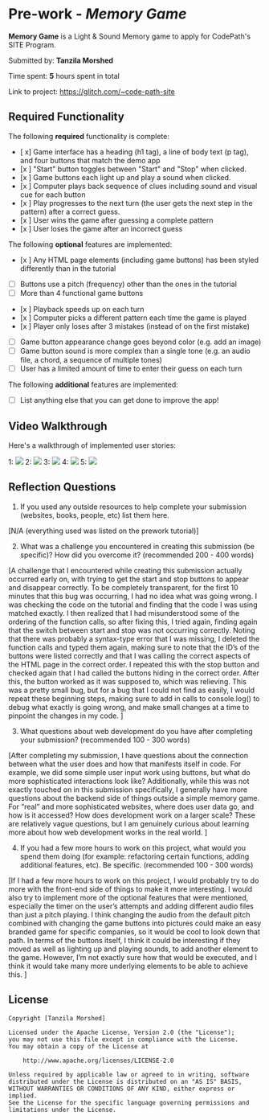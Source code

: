 # Pre-work - *Memory Game*

**Memory Game** is a Light & Sound Memory game to apply for CodePath's SITE Program. 

Submitted by: **Tanzila Morshed**

Time spent: **5** hours spent in total

Link to project: https://glitch.com/~code-path-site

## Required Functionality

The following **required** functionality is complete:

* [ x] Game interface has a heading (h1 tag), a line of body text (p tag), and four buttons that match the demo app
* [x ] "Start" button toggles between "Start" and "Stop" when clicked. 
* [x ] Game buttons each light up and play a sound when clicked. 
* [x ] Computer plays back sequence of clues including sound and visual cue for each button
* [x ] Play progresses to the next turn (the user gets the next step in the pattern) after a correct guess. 
* [x ] User wins the game after guessing a complete pattern
* [x ] User loses the game after an incorrect guess

The following **optional** features are implemented:

* [x ] Any HTML page elements (including game buttons) has been styled differently than in the tutorial
* [ ] Buttons use a pitch (frequency) other than the ones in the tutorial
* [ ] More than 4 functional game buttons
* [x ] Playback speeds up on each turn
* [x ] Computer picks a different pattern each time the game is played
* [x ] Player only loses after 3 mistakes (instead of on the first mistake)
* [ ] Game button appearance change goes beyond color (e.g. add an image)
* [ ] Game button sound is more complex than a single tone (e.g. an audio file, a chord, a sequence of multiple tones)
* [ ] User has a limited amount of time to enter their guess on each turn

The following **additional** features are implemented:

- [ ] List anything else that you can get done to improve the app!

## Video Walkthrough

Here's a walkthrough of implemented user stories:

1: ![](https://i.imgur.com/qaGSV8t.gif)
2: ![](https://i.imgur.com/MuT7NIo.gif)
3: ![](https://i.imgur.com/N9t5RrW.gif)
4: ![](https://i.imgur.com/LOoufoT.gif)
5: ![](https://i.imgur.com/GdPIU7j.gif)





## Reflection Questions
1. If you used any outside resources to help complete your submission (websites, books, people, etc) list them here.
 
[N/A (everything used was listed on the prework tutorial)]

2. What was a challenge you encountered in creating this submission (be specific)? How did you overcome it? (recommended 200 - 400 words) 

[A challenge that I encountered while creating this submission actually occurred early on, with trying to get the start and stop buttons to appear and disappear correctly. To be completely transparent, for the first 10 minutes that this bug was occurring, I had no idea what was going wrong. I was checking the code on the tutorial and finding that the code I was using matched exactly. I then realized that I had misunderstood some of the ordering of the function calls, so after fixing this, I tried again, finding again that the switch between start and stop was not occurring correctly. Noting that there was probably a syntax-type error that I was missing, I deleted the function calls and typed them again, making sure to note that the ID’s of the buttons were listed correctly and that I was calling the correct aspects of the HTML page in the correct order. I repeated this with the stop button and checked again that I had called the buttons hiding in the correct order. After this, the button worked as it was supposed to, which was relieving. This was a pretty small bug, but for a bug that I could not find as easily, I would repeat these beginning steps, making sure to add in calls to console.log() to debug what exactly is going wrong, and make small changes at a time to pinpoint the changes in my code. ]

3. What questions about web development do you have after completing your submission? (recommended 100 - 300 words) 

[After completing my submission, I have questions about the connection between what the user does and how that manifests itself in code. For example, we did some simple user input work using buttons, but what do more sophisticated interactions look like? Additionally, while this was not exactly touched on in this submission specifically, I generally have more questions about the backend side of things outside a simple memory game. For “real” and more sophisticated websites, where does user data go, and how is it accessed? How does development work on a larger scale? These are relatively vague questions, but I am genuinely curious about learning more about how web development works in the real world. ]


4. If you had a few more hours to work on this project, what would you spend them doing (for example: refactoring certain functions, adding additional features, etc). Be specific. (recommended 100 - 300 words) 

[If I had a few more hours to work on this project, I would probably try to do more with the front-end side of things to make it more interesting. I would also try to implement more of the optional features that were mentioned, especially the timer on the user’s attempts and adding different audio files than just a pitch playing. I think changing the audio from the default pitch combined with changing the game buttons into pictures could make an easy branded game for specific companies, so it would be cool to look down that path. In terms of the buttons itself, I think it could be interesting if they moved as well as lighting up and playing sounds, to add another element to the game. However, I’m not exactly sure how that would be executed, and I think it would take many more underlying elements to be able to achieve this.  ]




## License

    Copyright [Tanzila Morshed]

    Licensed under the Apache License, Version 2.0 (the "License");
    you may not use this file except in compliance with the License.
    You may obtain a copy of the License at

        http://www.apache.org/licenses/LICENSE-2.0

    Unless required by applicable law or agreed to in writing, software
    distributed under the License is distributed on an "AS IS" BASIS,
    WITHOUT WARRANTIES OR CONDITIONS OF ANY KIND, either express or implied.
    See the License for the specific language governing permissions and
    limitations under the License.
